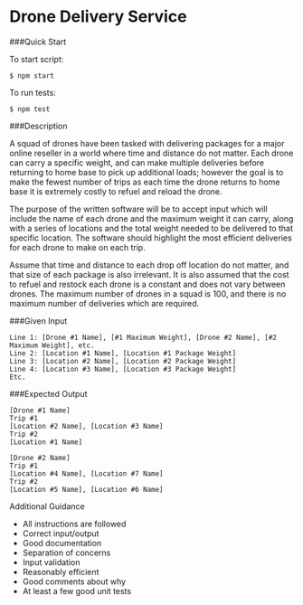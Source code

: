 # Drone Delivery Service

###Quick Start

To start script:
```
$ npm start
```

To run tests:
```
$ npm test
```

###Description

A squad of drones have been tasked with delivering packages for a major online reseller in a world where time and distance do not matter.  Each drone can carry a specific weight, and can make multiple deliveries before returning to home base to pick up additional loads; however the goal is to make the fewest number of trips as each time the drone returns to home base it is extremely costly to refuel and reload the drone.

The purpose of the written software will be to accept input which will include the name of each drone and the maximum weight it can carry, along with a series of locations and the total weight needed to be delivered to that specific location.  The software should highlight the most efficient deliveries for each drone to make on each trip.

Assume that time and distance to each drop off location do not matter, and that size of each package is also irrelevant.  It is also assumed that the cost to refuel and restock each drone is a constant and does not vary between drones.  The maximum number of drones in a squad is 100, and there is no maximum number of deliveries which are required.

###Given Input
```
Line 1: [Drone #1 Name], [#1 Maximum Weight], [Drone #2 Name], [#2 Maximum Weight], etc.
Line 2: [Location #1 Name], [Location #1 Package Weight]
Line 3: [Location #2 Name], [Location #2 Package Weight]
Line 4: [Location #3 Name], [Location #3 Package Weight]
Etc.
```
###Expected Output
```
[Drone #1 Name]
Trip #1
[Location #2 Name], [Location #3 Name]
Trip #2
[Location #1 Name]

[Drone #2 Name]
Trip #1
[Location #4 Name], [Location #7 Name]
Trip #2
[Location #5 Name], [Location #6 Name]
```


Additional Guidance
- All instructions are followed 
- Correct input/output  
- Good documentation 
- Separation of concerns 
- Input validation 
- Reasonably efficient 
- Good comments about why 
- At least a few good unit tests 